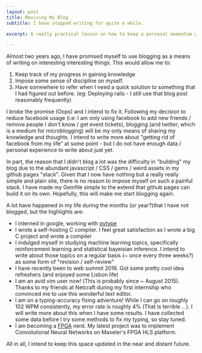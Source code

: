 ```yaml
---
layout: post
title: Reviving My Blog
subtitle: I have stopped writing for quite a while.

excerpt: A really practical lesson on how to keep a personal momentum going.

---
```


Almost two years ago, I have promised myself to use blogging as a means of writing on interesting
interesting things. This would allow me to:

1. Keep track of my progress in gaining knowledge
2. Impose some sense of discipline on myself.
3. Have somewhere to refer when I need a quick solution to something that I had figured out before. (eg: Deploying rails - I still use that blog post reasonably frequently)

I broke the promise (Oops) and I intend to fix it. Following my decision to reduce facebook usage (i.e: I am only using facebook to add new friends / remove people I don't know / get event tickets), blogging (and twitter, which is a medium for microblogging) will be my only means of sharing my knowledge and thoughts. I intend to write more about "getting rid of facebook from my life" at some point - but I do not have enough data / personal experience to write about just yet.

In part, the reason that I didn't blog a lot was the difficulty in "building" my blog due to the abundant javascript / CSS / gems / weird assets in my github pages "stack". Given that I now have nothing but a really really simple and plain site, there is no reason to impose myself on such a painful stack. I have made my Gemfile simple to the extend that github pages can build it on its own. Hopefully, this will make me start blogging again.

A lot have happened  in my life during the months (or year?)that I have not blogged, but the highlights are:

- I interned in google, working with [pytype](https://www.github.com/google/pytype)
- I wrote a self-hosting C compiler. I feel great satisfaction as I wrote a big C project and wrote a compiler
- I indulged myself in studying machine learning topics, specifically reinforcement learning and statistical bayeisian inference. I intend to write about those topics on a regular basis (~ once every three weeks?) as some form of "revision / self-review"
- I have recently been to web summit 2016. Got some pretty cool idea refreshers (and enjoyed some Lisbon life)
- I am an avid vim user now! (This is probably since ~ August 2015). Thanks to my friends at Netcraft during my first internship who convinced me to use this wonderful text editor.
- I am on a typing-accuracy fixing adventure! While I can go on roughly 102 WPM consistently, my error rate is roughly 4% (That is terrible ...). I will write more about this when I have some results. I have collected some data before I try some methods to fix my typing, so stay tuned.
- I am becoming a [FPGA](https://en.wikipedia.org/wiki/Field-programmable_gate_array) nerd. My latest project was to implement Convolutional Neural Networks on Maxeler's FPGA HLS platform.

All in all, I intend to keep this space updated in the near and distant future.
